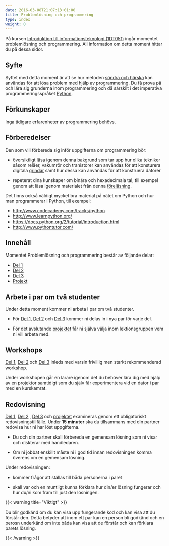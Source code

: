 ```yaml
---
date: 2016-03-08T21:07:13+01:00
title: Problemlösning och programmering
type: index
weight: 0
---
```


På kursen [Introduktion till informationsteknologi (1DT051)](https://studentportalen.uu.se/portal/portal/uusp/student/student-course?entityId=141825) ingår momentet
problemlösning och programmering. All information om detta moment hittar du på
dessa sidor. 

## Syfte

Syftet med detta moment är att se hur
metoden
[söndra och härska](https://sv.wikipedia.org/wiki/S%C3%B6ndra_och_h%C3%A4rska)
kan användas för att lösa problem med hjälp av programmering. Du få prova på och
lära sig grunderna inom programmering och då särskilt i det imperativa
programmeringsspråket
[Python](https://sv.wikipedia.org/wiki/Python_(programspr%C3%A5k)).

## Förkunskaper 

Inga tidigare erfarenheter av programmering behövs.

## Förberedelser

Den som vill förbereda sig inför uppgifterna om programmering bör:

- översiktligt läsa igenom
denna
[bakgrund](./1DT051_2016_Bakgrund_Reläer_vakuumrör_transistorer_grindar_och_datorer.pdf) som
tar upp hur olika tekniker såsom reläer, vakumrör och tranistorer kan användas
för att konsturera
digitala [grindar](https://sv.wikipedia.org/wiki/Logisk_grind) samt hur dessa
kan användas för att konstruera datorer

- repeterat dina kunskaper om binära och hexadecimala tal, till exempel genom
  att läsa igenom materialet från
  denna
  [föreläsning](1DT051_2016_Föreläsning_Binära_och_hexadecimala_tal_två_komplement.pdf).


Det finns också väldigt mycket bra material på nätet om Python och hur man
programmerar i Python, till exempel: 

- http://www.codecademy.com/tracks/python
- http://www.learnpython.org/
- https://docs.python.org/2/tutorial/introduction.html
- http://www.pythontutor.com/


## Innehåll

Momentet Problemlösning och programmering består av följande delar:

- [Del 1](programming/part-1)
- [Del 2](programming/part-2)
- [Del 3](programming/part-3)
- [Projekt](programming/project)


## Arbete i par om två studenter

Under detta moment kommer ni arbeta i par om två studenter. 

- För [Del 1](programming/part-1), [Del 2](programming/part-2)
och [Del 3](programming/part-3) kommer ni delas in i nya par för varje del. 

- För det avslutande [projektet](programming/project) får ni själva välja inom
lektionsgruppen vem ni vill arbeta med. 


## Workshops

[Del 1](programming/part-1), [Del 2](programming/part-2)
och [Del 3](programming/part-3) inleds med varsin frivillig men starkt
rekommenderad workshop. 

Under workshopen går en lärare igenom det du behöver lära dig med hjälp av en
projektor samtidigt som du
själv får experimentera vid en dator i par med en kurskamrat. 

## Redovisning

[Del 1](programming/part-1), [Del 2](programming/part-2)
, [Del 3](programming/part-3) och [projektet](programming/project) examineras genom ett obligatoriskt
redovisningstillfälle. Under **15 minuter** ska du tillsammans med din partner
redovisa hur ni har löst uppgifterna. 

- Du och din partner skall förbereda en gemensam lösning som ni visar och
  diskterar med handledaren. 
  
- Om ni jobbat enskillt måste ni i god tid innan redovisningen komma överens om
  en gemensam lösning.
  

Under redovisningen:

- kommer frågor att ställas till båda personerna i paret

- skall var och en muntligt kunna förklara hur din/er lösning fungerar och hur du/ni kom
  fram till just den lösningen.


{{< warning title="Viktigt" >}}

Du blir godkänd om du kan visa upp fungerande kod och kan visa att du förstår
den. Detta betyder att inom ett par kan en person bli godkänd och en perosn underkänd om
inte båda kan visa att de förstår och kan förklara parets lösning. 

{{< /warning >}}


 
